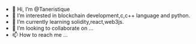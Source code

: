 - 👋 Hi, I’m @Taneristique
- 👀 I’m interested in blockchain development,c,c++ language and python.
- 🌱 I’m currently learning solidity,react,web3js.
- 💞️ I’m looking to collaborate on ...
- 📫 How to reach me ...

<!---
Taneristique/Taneristique is a ✨ special ✨ repository because its `README.md` (this file) appears on your GitHub profile.
You can click the Preview link to take a look at your changes.
--->
